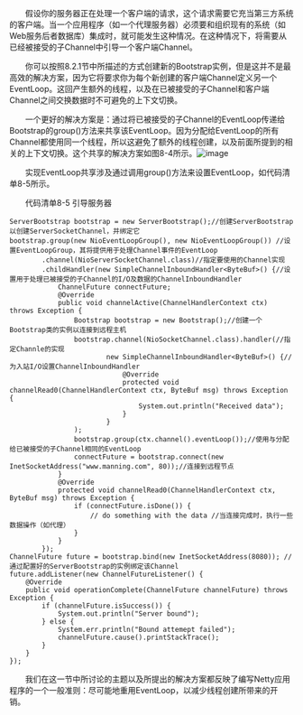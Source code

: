 &emsp;&emsp;假设你的服务器正在处理一个客户端的请求，这个请求需要它充当第三方系统的客户端。当一个应用程序（如一个代理服务器）必须要和组织现有的系统（如Web服务后者数据库）集成时，就可能发生这种情况。在这种情况下，将需要从已经被接受的子Channel中引导一个客户端Channel。

&emsp;&emsp;你可以按照8.2.1节中所描述的方式创建新的Bootstrap实例，但是这并不是最高效的解决方案，因为它将要求你为每个新创建的客户端Channel定义另一个EventLoop。这回产生额外的线程，以及在已被接受的子Channel和客户端Channel之间交换数据时不可避免的上下文切换。

&emsp;&emsp;一个更好的解决方案是：通过将已被接受的子Channel的EventLoop传递给Bootstrap的group()方法来共享该EventLoop。因为分配给EventLoop的所有Channel都使用同一个线程，所以这避免了额外的线程创建，以及前面所提到的相关的上下文切换。这个共享的解决方案如图8-4所示。![image](http://img.blog.csdn.net/20160420101916468?watermark/2/text/aHR0cDovL2Jsb2cuY3Nkbi5uZXQv/font/5a6L5L2T/fontsize/400/fill/I0JBQkFCMA==/dissolve/70/gravity/Center)

&emsp;&emsp;实现EventLoop共享涉及通过调用group()方法来设置EventLoop，如代码清单8-5所示。

&emsp;&emsp;代码清单8-5 引导服务器
```
ServerBootstrap bootstrap = new ServerBootstrap();//创建ServerBootstrap以创建ServerSocketChannel，并绑定它
bootstrap.group(new NioEventLoopGroup(), new NioEventLoopGroup()) //设置EventLoopGroup，其将提供用于处理Channel事件的EventLoop
        .channel(NioServerSocketChannel.class)//指定要使用的Channel实现
        .childHandler(new SimpleChannelInboundHandler<ByteBuf>() {//设置用于处理已被接受的子Channel的I/O及数据的ChannelInboundHandler
            ChannelFuture connectFuture;
            @Override
            public void channelActive(ChannelHandlerContext ctx) throws Exception {
                Bootstrap bootstrap = new Bootstrap();//创建一个Bootstrap类的实例以连接到远程主机
                bootstrap.channel(NioSocketChannel.class).handler(//指定Channle的实现
                        new SimpleChannelInboundHandler<ByteBuf>() {//为入站I/O设置ChannelInboundHandler
                            @Override
                            protected void channelRead0(ChannelHandlerContext ctx, ByteBuf msg) throws Exception {
                                System.out.println("Received data");
                            }
                        }
                );
                bootstrap.group(ctx.channel().eventLoop());//使用与分配给已被接受的子Channel相同的EventLoop
                connectFuture = bootstrap.connect(new InetSocketAddress("www.manning.com", 80));//连接到远程节点
            }
            @Override
            protected void channelRead0(ChannelHandlerContext ctx, ByteBuf msg) throws Exception {
                if (connectFuture.isDone()) {
                    // do something with the data //当连接完成时，执行一些数据操作（如代理）
                }
            }
        });
ChannelFuture future = bootstrap.bind(new InetSocketAddress(8080)); //通过配置好的ServerBootstrap的实例绑定该Channel
future.addListener(new ChannelFutureListener() {
    @Override
    public void operationComplete(ChannelFuture channelFuture) throws Exception {
        if (channelFuture.isSuccess()) {
            System.out.println("Server bound");
        } else {
            System.err.println("Bound attemept failed");
            channelFuture.cause().printStackTrace();
        }
    }
});
```
&emsp;&emsp;我们在这一节中所讨论的主题以及所提出的解决方案都反映了编写Netty应用程序的一个一般准则：尽可能地重用EventLoop，以减少线程创建所带来的开销。